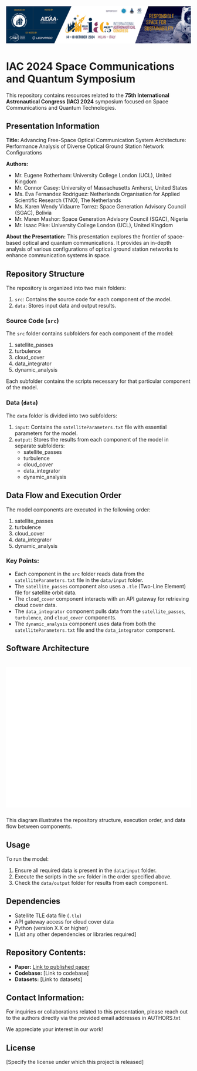 <div align="center">
    <h1>
        <img src="assets/header.jpg">
    </h1>
</div>

# IAC 2024 Space Communications and Quantum Symposium

This repository contains resources related to the **75th International Astronautical Congress (IAC) 2024** symposium focused on Space Communications and Quantum Technologies.

## Presentation Information
**Title:** Advancing Free-Space Optical Communication System Architecture: Performance Analysis of Diverse Optical Ground Station Network Configurations

**Authors:** 
- Mr. Eugene Rotherham: University College London (UCL), United Kingdom
- Mr. Connor Casey: University of Massachusetts Amherst, United States
- Ms. Eva Fernandez Rodriguez: Netherlands Organisation for Applied Scientific Research (TNO), The Netherlands
- Ms. Karen Wendy Vidaurre Torrez: Space Generation Advisory Council (SGAC), Bolivia
- Mr. Maren Mashor: Space Generation Advisory Council (SGAC), Nigeria
- Mr. Isaac Pike: University College London (UCL), United Kingdom

**About the Presentation:**
This presentation explores the frontier of space-based optical and quantum communications. It provides an in-depth analysis of various configurations of optical ground station networks to enhance communication systems in space.

## Repository Structure

The repository is organized into two main folders:

1. `src`: Contains the source code for each component of the model.
2. `data`: Stores input data and output results.

### Source Code (`src`)

The `src` folder contains subfolders for each component of the model:

1. satellite_passes
2. turbulence
3. cloud_cover
4. data_integrator
5. dynamic_analysis

Each subfolder contains the scripts necessary for that particular component of the model.

### Data (`data`)

The `data` folder is divided into two subfolders:

1. `input`: Contains the `satelliteParameters.txt` file with essential parameters for the model.
2. `output`: Stores the results from each component of the model in separate subfolders:
   - satellite_passes
   - turbulence
   - cloud_cover
   - data_integrator
   - dynamic_analysis

## Data Flow and Execution Order

The model components are executed in the following order:

1. satellite_passes
2. turbulence
3. cloud_cover
4. data_integrator
5. dynamic_analysis

### Key Points:

- Each component in the `src` folder reads data from the `satelliteParameters.txt` file in the `data/input` folder.
- The `satellite_passes` component also uses a `.tle` (Two-Line Element) file for satellite orbit data.
- The `cloud_cover` component interacts with an API gateway for retrieving cloud cover data.
- The `data_integrator` component pulls data from the `satellite_passes`, `turbulence`, and `cloud_cover` components.
- The `dynamic_analysis` component uses data from both the `satelliteParameters.txt` file and the `data_integrator` component.

## Software Architecture
<div align="center">
    <h1>
        <img src="assets/software_architecture_vF.svg">
    </h1>
</div>

This diagram illustrates the repository structure, execution order, and data flow between components.

## Usage

To run the model:

1. Ensure all required data is present in the `data/input` folder.
2. Execute the scripts in the `src` folder in the order specified above.
3. Check the `data/output` folder for results from each component.

## Dependencies

- Satellite TLE data file (`.tle`)
- API gateway access for cloud cover data
- Python (version X.X or higher)
- [List any other dependencies or libraries required]


## Repository Contents:
- **Paper:** [Link to published paper](https://arxiv.org/abs/2410.23470)
- **Codebase:** [Link to codebase]
- **Datasets:** [Link to datasets]

## Contact Information:
For inquiries or collaborations related to this presentation, please reach out to the authors directly via the provided email addresses in AUTHORS.txt

We appreciate your interest in our work!

## License

[Specify the license under which this project is released]
